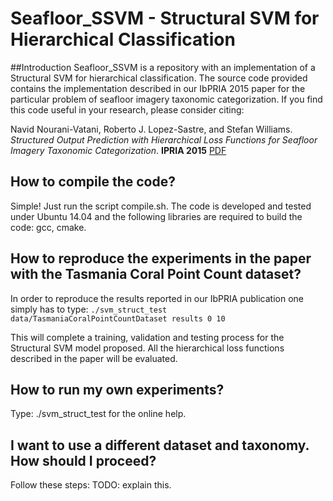 # Seafloor_SSVM - **Structural SVM for Hierarchical Classification**

##Introduction
Seafloor_SSVM is a repository with an implementation of a Structural SVM for hierarchical classification. The source code provided contains the implementation described in our IbPRIA 2015 paper for the particular problem of seafloor imagery taxonomic categorization. If you find this code useful in your research, please consider citing:

Navid Nourani-Vatani, Roberto J. Lopez-Sastre, and Stefan Williams. *Structured Output Prediction with Hierarchical Loss Functions for Seafloor Imagery Taxonomic Categorization*. **IPRIA 2015** [PDF](http://agamenon.tsc.uah.es/Personales/rlopez/docs/ibpria2015-nourani.pdf)


## How to compile the code?
Simple! Just run the script compile.sh. The code is developed and tested under Ubuntu 14.04 and the following libraries are required to build the code: gcc, cmake.

## How to reproduce the experiments in the paper with the Tasmania Coral Point Count dataset?

In order to reproduce the results reported in our IbPRIA publication one simply has to type:
`./svm_struct_test data/TasmaniaCoralPointCountDataset results 0 10`


This will complete a training, validation and testing process for the Structural SVM model proposed. All the hierarchical loss functions described in the paper will be evaluated.

## How to run my own experiments?
Type: ./svm_struct_test for the online help.

## I want to use a different dataset and taxonomy. How should I proceed?
Follow these steps:
TODO: explain this.

